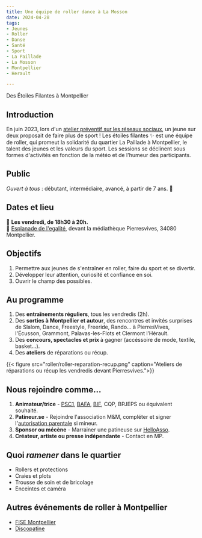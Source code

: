 ```yaml
---
title: Une équipe de roller dance à La Mosson
date: 2024-04-28
tags:
- Jeunes
- Roller
- Danse
- Santé
- Sport
- La Paillade
- La Mosson
- Montpellier
- Herault

---
```


Des Étoiles Filantes à Montpellier

<!--more-->

## Introduction

En juin 2023, lors d'un [atelier préventif sur les réseaux sociaux](https://www.mathsetmaryam.fr/u/Temoignages-reseaux-sociaux-Montpellier-juin-2023.pdf), un jeune sur deux proposait de faire plus de sport ! Les étoiles filantes ✨ est une équipe de roller, qui promeut la solidarité du quartier La Paillade à Montpellier, le talent des jeunes et les valeurs du sport. Les sessions se déclinent sous formes d'activités en fonction de la météo et de l'humeur des participants.

## Public

<i>Ouvert à tous</i> : débutant, intermédiaire, avancé, à partir de 7 ans. 🌸

## Dates et lieu

📅 <b> Les vendredi, de 18h30 à 20h. </b><br>
📍 [Esplanade de l'egalité](https://g.page/r/CV0JpobxDzTwEBM/review), devant la médiathèque Pierresvives, 34080 Montpellier.
## Objectifs

1. Permettre aux jeunes de s'entraîner en roller, faire du sport et se divertir.
2. Développer leur attention, curiosité et confiance en soi.
3. Ouvrir le champ des possibles.

## Au programme

1. Des <b> entraînements réguliers</b>, tous les vendredis (2h).
2. Des <b> sorties à Montpellier et autour</b>, des rencontres et invités surprises de Slalom, Dance, Freestyle, Freeride, Rando... à PierresVives, l'Écusson, Grammont, Palavas-les-Flots et Clermont l’Hérault.
3. Des <b> concours, spectacles et prix </b> à gagner (accéssoire de mode, textile, basket…).
4. Des <b> ateliers</b> de réparations ou récup.

{{< figure src="roller/roller-reparation-recup.png" caption="Ateliers de réparations ou récup les vendredis devant Pierresvives.">}}

## Nous rejoindre comme…

1. <b>Animateur/trice</b> - [PSC1](https://www.protection-civile.org/psc1/), [BAFA](https://www.jeunes.gouv.fr/bafa-bafd), [BIF](https://ffroller-skateboard.fr/bif-roller/), CQP, BPJEPS ou équivalent souhaité.
2. <b>Patineur.se</b> - Rejoindre l'association M&M, compléter et signer l'[autorisation parentale](https://www.mathsetmaryam.fr/u/Roller-Autorisation-Parentale.pdf) si mineur.
3. <b>Sponsor ou mécène</b> - Marrainer une patineuse sur [HelloAsso](https://www.helloasso.com/associations/maths-et-maryam/formulaires/1).
4. <b>Créateur, artiste ou presse indépendante</b> - Contact en MP.

## Quoi <i>ramener</i> dans le quartier

- Rollers et protections
- Craies et plots
- Trousse de soin et de bricolage
- Enceintes et caméra

## Autres événements de roller à Montpellier
- [FISE Montpellier](https://www.fise.fr/fr)
- [Discopatine](https://www.instagram.com/discopatin.e/?hl=cs)